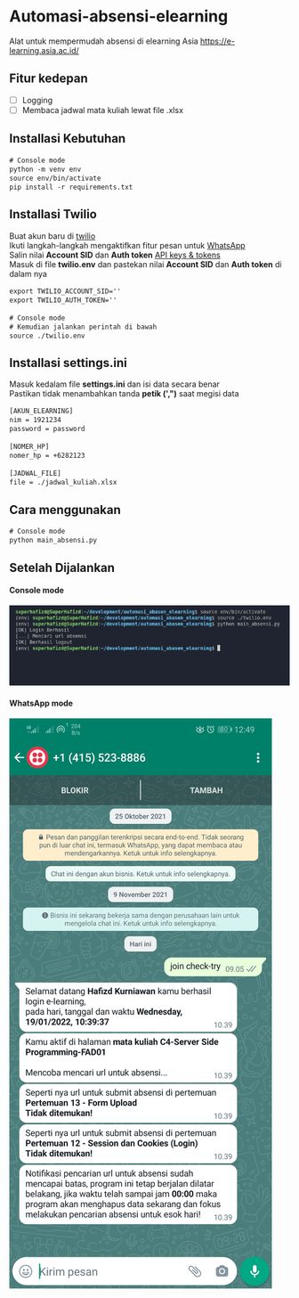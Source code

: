 # Automasi-absensi-elearning
Alat untuk mempermudah absensi di elearning Asia https://e-learning.asia.ac.id/

## Fitur kedepan 
- [ ] Logging 
- [ ] Membaca jadwal mata kuliah lewat file .xlsx

## Installasi Kebutuhan
```
# Console mode
python -m venv env
source env/bin/activate
pip install -r requirements.txt
```
## Installasi Twilio
Buat akun baru di [twilio](https://www.twilio.com/try-twilio)<br>
Ikuti langkah-langkah mengaktifkan fitur pesan untuk [WhatsApp](https://console.twilio.com/us1/develop/sms/try-it-out/whatsapp-learn?frameUrl=%2Fconsole%2Fsms%2Fwhatsapp%2Flearn%3Fx-target-region%3Dus1)<br>
Salin nilai <b>Account SID</b> dan <b>Auth token</b> [API keys & tokens](https://console.twilio.com/us1/account/keys-credentials/api-keys?frameUrl=%2Fconsole%2Fproject%2Fapi-keys%3F__override_layout__%3Dembed%26bifrost%3Dtrue%26x-target-region%3Dus1)<br>
Masuk di file <b>twilio.env</b> dan pastekan nilai <b>Account SID</b> dan <b>Auth token</b> di dalam nya
```
export TWILIO_ACCOUNT_SID=''
export TWILIO_AUTH_TOKEN=''

# Console mode
# Kemudian jalankan perintah di bawah
source ./twilio.env
```

## Installasi settings.ini
Masuk kedalam file <b>settings.ini</b> dan isi data secara benar<br>
Pastikan tidak menambahkan tanda <b>petik (',")</b> saat megisi data
```
[AKUN_ELEARNING]
nim = 1921234
password = password

[NOMER_HP]
nomer_hp = +6282123

[JADWAL_FILE]
file = ./jadwal_kuliah.xlsx

```

## Cara menggunakan
```
# Console mode
python main_absensi.py
```

## Setelah Dijalankan
#### Console mode
![alt test](https://github.com/HAKN1999/automasi-absensi-elearning/blob/master/images/1.png)

#### WhatsApp mode
![alt test](https://github.com/HAKN1999/automasi-absensi-elearning/blob/master/images/2.jpg)
